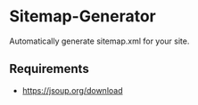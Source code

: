 # Sitemap-Generator

Automatically generate sitemap.xml for your site.

## Requirements
- https://jsoup.org/download
